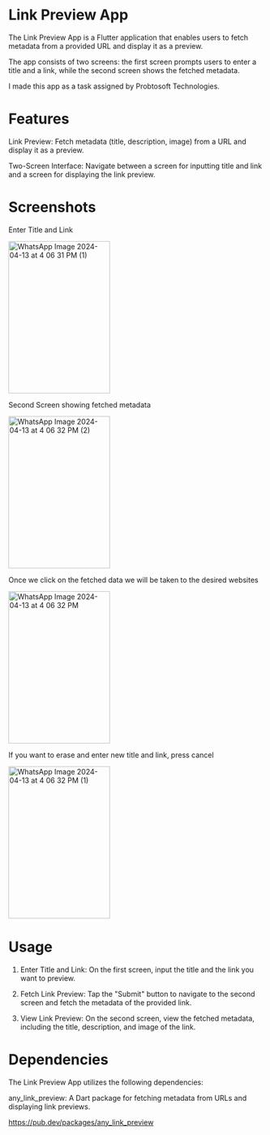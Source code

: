 # Link Preview App

The Link Preview App is a Flutter application that enables users to fetch metadata from a provided URL and display it as a preview. 

The app consists of two screens: the first screen prompts users to enter a title and a link, while the second screen shows the fetched metadata.

I made this app as a task assigned by Probtosoft Technologies.

# Features
Link Preview: Fetch metadata (title, description, image) from a URL and display it as a preview.

Two-Screen Interface: Navigate between a screen for inputting title and link and a screen for displaying the link preview.

# Screenshots
<p>Enter Title and Link</p>
<img src="https://github.com/Muskan28kumari/Any_link_preview/assets/104787786/8f17e2ae-76ae-4976-8e06-58e15499aa58" alt="WhatsApp Image 2024-04-13 at 4 06 31 PM (1)" width="200" height="300">

<p>Second Screen showing fetched metadata</p>
<img src="https://github.com/Muskan28kumari/Any_link_preview/assets/104787786/ccf50e58-cfd3-470a-8993-12a0c1617d7c" alt="WhatsApp Image 2024-04-13 at 4 06 32 PM (2)" width="200" height="300">

<p>Once we click on the fetched data we will be taken to the desired websites</p>
<img src="https://github.com/Muskan28kumari/Any_link_preview/assets/104787786/80637a27-63f2-4f91-ae6c-6c4ca3d69fea" alt="WhatsApp Image 2024-04-13 at 4 06 32 PM" width="200" height="300">

<p>If you want to erase and enter new title and link, press cancel</p>
<img src="https://github.com/Muskan28kumari/Any_link_preview/assets/104787786/fbdd29c2-e6de-44ad-ba72-7965aaa33142" alt="WhatsApp Image 2024-04-13 at 4 06 32 PM (1)" width="200" height="300">

# Usage
1. Enter Title and Link: On the first screen, input the title and the link you want to preview.

2. Fetch Link Preview: Tap the "Submit" button to navigate to the second screen and fetch the metadata of the provided link.

3. View Link Preview: On the second screen, view the fetched metadata, including the title, description, and image of the link.

# Dependencies
The Link Preview App utilizes the following dependencies:

any_link_preview: A Dart package for fetching metadata from URLs and displaying link previews.

https://pub.dev/packages/any_link_preview
